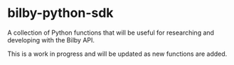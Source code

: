 # bilby-python-sdk

A collection of Python functions that will be useful for researching and developing with the Bilby API.

This is a work in progress and will be updated as new functions are added.
